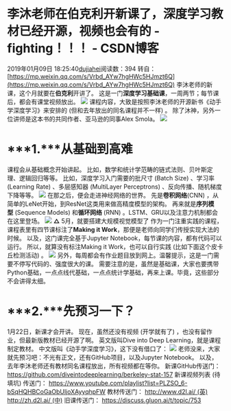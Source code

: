 # 李沐老师在伯克利开新课了，深度学习教材已经开源，视频也会有的 - fighting！！！ - CSDN博客
2019年01月09日 18:25:40[dujiahei](https://me.csdn.net/dujiahei)阅读数：394
转自：[https://mp.weixin.qq.com/s/Vrbd_AYw7hgHWc5HJmzt6Q](https://mp.weixin.qq.com/s/Vrbd_AYw7hgHWc5HJmzt6Q)
李沐老师的新课，这个月就要在**伯克利**开讲了。
这是一门**深度学习基础课**，一周两节；每节课后，都会有课堂视频放出。
![](https://mmbiz.qpic.cn/mmbiz_gif/YicUhk5aAGtCtrLx6sicDlqo0nxlyfURWBVsiagsMIL8vdA666sZl8zesc53oD6mnjzJyuYjzvMFNYlMiad8bBMYsw/640?wx_fmt=gif&tp=webp&wxfrom=5&wx_lazy=1)
课程内容，大致是按照李沐老师的开源新书《动手学深度学习》来安排的 (但和去年放出的同名课程并不一样) 。
除了沐神，另外一位讲师是这本书的共同作者、亚马逊的同事Alex Smola。
![](https://mmbiz.qpic.cn/mmbiz_png/YicUhk5aAGtCtrLx6sicDlqo0nxlyfURWBkYuW0iapcB7HSoUgKOveibIwuTBRlyU4iawmCB4BaysZ4HKItGiaOib7icew/640?wx_fmt=png&tp=webp&wxfrom=5&wx_lazy=1&wx_co=1)
# ***1.*****从基础到高难**
课程会从基础概念开始讲起。
比如，数学和统计学范畴的链式法则、贝叶斯定理、逻辑回归等等。
比如，深度学习入门需要的批尺寸 (Batch Size) 、学习率(Learning Rate) 、多层感知器 (MultiLayer Perceptrons) 、反向传播、随机梯度下降等等。
![](https://mmbiz.qpic.cn/mmbiz_gif/YicUhk5aAGtCtrLx6sicDlqo0nxlyfURWBNAHhoBMhicVwyFcFwaK7TiaWOkRsYtPUMWnLgob5xicu43iaCN9Epcv2Qg/640?wx_fmt=gif&tp=webp&wxfrom=5&wx_lazy=1)
在那之后，便会走进神经网络的世界。
先是**卷积网络**(CNN) ，从简单的LeNet开始，到ResNet这类用来做高精度模型的架构。
再来就是**序列模型** (Sequence Models) 和**循环网络** (RNN) 。LSTM、GRU以及注意力机制都会在这里登场。
![](https://mmbiz.qpic.cn/mmbiz_png/YicUhk5aAGtCtrLx6sicDlqo0nxlyfURWBczBJDVHEWj0OfL5DiarHDGeyhsFKRvqcVH6VPdYb3WYdTsOz5icr4rLQ/640?wx_fmt=png&tp=webp&wxfrom=5&wx_lazy=1&wx_co=1)
**△** 5月，就要搭建大规模视觉模型了
作为一门注重实践的课程，课程表里有四节课标注了**Making it Work**，那便是老师向同学们传授实现大法的时候。
以及，这门课完全基于Jupyter Notebook，每节课的内容，都有代码可以运行。
所以，就算没有标注Making it Work，也可以自行实践 (比如下面这个皮卡丘检测活动) 。
![](https://mmbiz.qpic.cn/mmbiz_gif/YicUhk5aAGtCtrLx6sicDlqo0nxlyfURWBmAuWF8ONYcrwoIrzBlXQDS3Vfgs6K34F6kBUJestUTYnlMjicSF4ybg/640?wx_fmt=gif&tp=webp&wxfrom=5&wx_lazy=1)
另外，每周都会有作业题目放到网上。温馨提示，这是一门需要不停写代码的、强度很大的课。
需要注意的是，虽然是基础课，大家也要携带Python基础，一点点线代基础，一点点统计学基础，再来上课。毕竟，这些部分不会讲得太细。
# ***2.*****先预习一下？**
1月22日，新课才会开讲。
现在，虽然还没有视频 (开学就有了) ，也没有留作业，但最新版教材已经开源了啊。
英文版叫Dive into Deep Learning，就是课程制定教材。
中文版叫《动手学深度学习》，这下没有借口了：
![](https://mmbiz.qpic.cn/mmbiz_png/YicUhk5aAGtCtrLx6sicDlqo0nxlyfURWBWRoO0f3tJiaZK908aYN3Nkm9LKKrqLcbwLh4wOl4ZOhHXWJk2P3F2zQ/640?wx_fmt=png&tp=webp&wxfrom=5&wx_lazy=1&wx_co=1)
老师没来，大家就先预习吧：不光有正文，还有GitHub项目，以及Jupyter Notebook。
以及，去年李沐老师还有教材同名课程放出，所有视频都在等你。
新课GitHub传送门：
https://github.com/diveintodeeplearning/berkeley-stat-157
新课视频列表 (待填坑) 传送门：
https://www.youtube.com/playlist?list=PLZSO_6-bSqHQHBCoGaObUljoXAyyqhpFW
教材传送门：
http://www.d2l.ai/ (英)
http://zh.d2l.ai/ (中)
旧课传送门：
https://discuss.gluon.ai/t/topic/753
